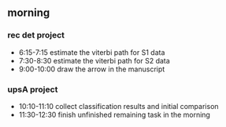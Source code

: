 ## morning 
### rec det project
- 6:15-7:15 estimate the viterbi path for S1 data
- 7:30-8:30 estimate the viterbi path for S2 data
- 9:00-10:00 draw the arrow in the manuscript
### upsA project
- 10:10-11:10 collect classification results and initial comparison
- 11:30-12:30 finish unfinished remaining task in the morning




